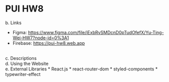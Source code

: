 # PUI HW8

b. Links
* Figma: https://www.figma.com/file/iExbRvSMDcnD0pTudOfefX/Yu-Ting-Wei-HW7?node-id=0%3A1
* Firebase: https://pui-hw8.web.app
<br>
c. Descriptions

<br>
d. Using the Website

<br>
e. External Libraries
* React.js
* react-router-dom
* styled-components
* typewriter-effect
